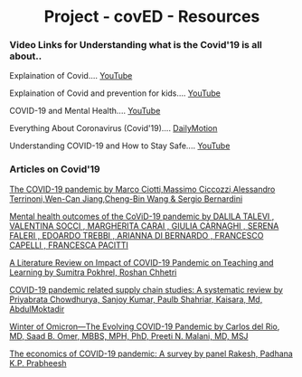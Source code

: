 <h1 style="text-align: center"> Project - covED -  Resources </h1>

### Video Links for Understanding what is the Covid'19 is all about..

Explaination of Covid.... [YouTube](https://www.youtube.com/watch?v=i0ZabxXmH4Y "Youtube")

Explaination of Covid and prevention for kids.... [YouTube](https://www.youtube.com/watch?v=8z9BsKpCJY0&t=2s "Youtube")

COVID-19 and Mental Health.... [YouTube](https://www.youtube.com/watch?v=CVvGvoMRUhk "Youtube")

Everything About Coronavirus (Covid'19).... [DailyMotion](https://www.dailymotion.com/video/x82zud7 "Dailymotion")

Understanding COVID-19 and How to Stay Safe.... [YouTube](https://www.youtube.com/watch?v=RN81h85V6D4 "Youtube")


### Articles on Covid'19


[The COVID-19 pandemic by 
Marco Ciotti,Massimo Ciccozzi,Alessandro Terrinoni,Wen-Can Jiang,Cheng-Bin Wang & Sergio Bernardini](https://www.tandfonline.com/doi/full/10.1080/10408363.2020.1783198)

[Mental health outcomes of the CoViD-19 pandemic by
 DALILA TALEVI , VALENTINA SOCCI , MARGHERITA CARAI  , GIULIA CARNAGHI  , SERENA FALERI  , EDOARDO TREBBI , ARIANNA DI BERNARDO , FRANCESCO CAPELLI  , FRANCESCA PACITTI ](https://www.rivistadipsichiatria.it/archivio/3382/articoli/33569/)


[A Literature Review on Impact of COVID-19 Pandemic on Teaching and Learning by
Sumitra Pokhrel, Roshan Chhetri](https://journals.sagepub.com/doi/full/10.1177/2347631120983481)

[COVID-19 pandemic related supply chain studies: A systematic review by 
Priyabrata Chowdhurya, Sanjoy Kumar, Paulb Shahriar, Kaisara, Md, AbdulMoktadir](https://www.sciencedirect.com/science/article/pii/S1366554521000478)

[Winter of Omicron—The Evolving COVID-19 Pandemic by 
Carlos del Rio, MD, Saad B. Omer, MBBS, MPH, PhD, Preeti N. Malani, MD, MSJ](https://jamanetwork.com/journals/jama/article-abstract/2787609)

[The economics of COVID-19 pandemic: A survey by
panel Rakesh, Padhana K.P. Prabheesh](https://www.sciencedirect.com/science/article/pii/S0313592621000321)